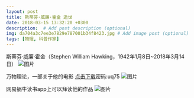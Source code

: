 ```yaml
---
layout: post
title: 斯蒂芬·威廉·霍金 逝世
date: 2018-03-15 13:32:20 +0300
description:  # Add post description (optional)
img: da704a3c7ee3e7829e787001b34f8423.jpg # Add image post (optional)
tags: [物理, 科普作家]
---
```

斯蒂芬·威廉·霍金（Stephen William Hawking，1942年1月8日~2018年3月14日）
![图片]({{site.baseurl}}/assets/img/1521001792208.jpg)


万物理论，一部关于他的电影 [点击下载](https://pan.baidu.com/s/1IIKdXJTnSbzFy4sXADYNeg)密码:uq75
![图片]({{site.baseurl}}/assets/img/1521042145230.jpg)


网易蜗牛读书app上可以拜读他的作品
![图片]({{site.baseurl}}/assets/img/5022392442620028276.jpg)
